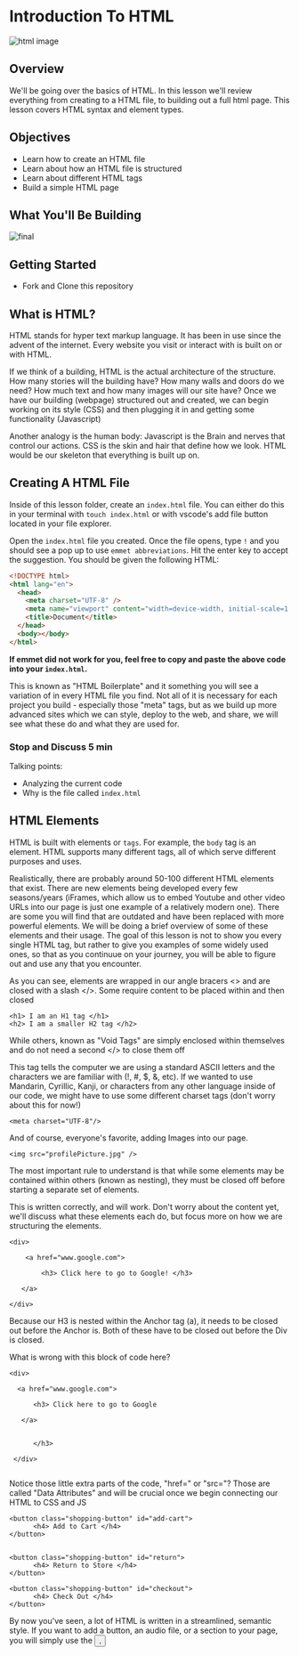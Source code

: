 # Introduction To HTML

![html image](https://cdn.lynda.com/course/170427/170427-637363828865101045-16x9.jpg)

## Overview

We'll be going over the basics of HTML. In this lesson we'll review everything from creating to a HTML file, to building out a full html page.
This lesson covers HTML syntax and element types.



## Objectives

- Learn how to create an HTML file
- Learn about how an HTML file is structured
- Learn about different HTML tags
- Build a simple HTML page

## What You'll Be Building

![final](Capture.png)

## Getting Started

- Fork and Clone this repository

## What is HTML?

HTML stands for hyper text markup language. It has been in use since the advent of the internet. Every website you visit or interact with is built on or with HTML.

If we think of a building, HTML is the actual architecture of the structure. How many stories will the building have? How many walls and doors do we need? 
How much text and how many images will our site have? Once we have our building (webpage) structured out and created, we can begin working on its style (CSS) and then plugging it in and getting some functionality (Javascript)

Another analogy is the human body: Javascript is the Brain and nerves that control our actions. CSS is the skin and hair that define how we look. HTML would be our skeleton that everything is built up on. 


## Creating A HTML File

Inside of this lesson folder, create an `index.html` file. You can either do this in your terminal with `touch index.html` or with vscode's add file button located in your file explorer.

Open the `index.html` file you created. Once the file opens, type `!` and you should see a pop up to use `emmet abbreviations`. Hit the enter key to accept the suggestion. You should be given the following HTML:

```html
<!DOCTYPE html>
<html lang="en">
  <head>
    <meta charset="UTF-8" />
    <meta name="viewport" content="width=device-width, initial-scale=1.0" />
    <title>Document</title>
  </head>
  <body></body>
</html>
```

**If emmet did not work for you, feel free to copy and paste the above code into your `index.html`.**


This is known as "HTML Boilerplate" and it something you will see a variation of in every HTML file you find. Not all of it is necessary for each project you build - especially those "meta" tags, but as we build up more advanced sites which we can style, deploy to the web, and share, we will see what these do and what they are used for.


### Stop and Discuss 5 min

Talking points:

- Analyzing the current code
- Why is the file called `index.html`

## HTML Elements

HTML is built with elements or `tags`. For example, the `body` tag is an element. HTML supports many different tags, all of which serve different purposes and uses.


Realistically, there are probably around 50-100 different HTML elements that exist. There are new elements being developed every few seasons/years (iFrames, which allow us to embed Youtube and other video URLs into our page is just one example of a relatively modern one). There are some you will find that are outdated and have been replaced with more powerful elements. We will be doing a brief overview of some of these elements and their usage. The goal of this lesson is not to show you every single HTML tag, but rather to give you examples of some widely used ones, so that as you continuue on your journey, you will be able to figure out and use any that you encounter.  


As you can see, elements are wrapped in our angle bracers <> and are closed with a slash </>.
Some require content to be placed within and then closed
```
<h1> I am an H1 tag </h1>
<h2> I am a smaller H2 tag </h2>
```

While others, known as "Void Tags" are simply enclosed within themselves and do not need a second </> to close them off

This tag tells the computer we are using a standard ASCII letters and the characters we are familiar with (!, #, $, &, etc). If we wanted to use Mandarin, Cyrillic, Kanji, or characters from any other language inside of our code, we might have to use some different charset tags (don't worry about this for now!)

```
<meta charset="UTF-8"/>

```

And of course, everyone's favorite, adding Images into our page. 

```
<img src="profilePicture.jpg" />
```

The most important rule to understand is that while some elements may be contained within others (known as nesting), they must be closed off before starting a separate set of elements.


This is written correctly, and will work. Don't worry about the content yet, we'll discuss what these elements each do, but focus more on how we are structuring the elements.

```
<div>

    <a href="www.google.com">
      
        <h3> Click here to go to Google! </h3>
      
   </a>

</div>
```


Because our H3 is nested within the Anchor tag (a), it needs to be closed out before the Anchor is. Both of these have to be closed out before the Div is closed.


What is wrong with this block of code here?

```
<div>

  <a href="www.google.com">
  
      <h3> Click here to go to Google 
      
   </a>


      </h3>
      
 </div>     
 
 ```

Notice those little extra parts of the code, "href=" or "src="? Those are called "Data Attributes" and will be crucial once we begin connecting our HTML to CSS and JS

```
<button class="shopping-button" id="add-cart">
      <h4> Add to Cart </h4>
</button>


<button class="shopping-button" id="return">
      <h4> Return to Store </h4>
</button>

<button class="shopping-button" id="checkout">
      <h4> Check Out </h4>
</button>

```

By now you've seen, a lot of HTML is written in a streamlined, semantic style. If you want to add a button, an audio file, or a section to your page, you will simply use the <button>, <audio> and <section> tags respectively. 

### Block Elements

Block elements, are `tags` that create a box. These elements stack `vertically` on the page in a column format.

Examples of basic block elements:

| Tag    | Uses                                                                       |
| ------ | -------------------------------------------------------------------------- |
| `div`  | A general use containing element                                           |
| `h<n>` | A header tag used to create different sized headings                       |
| `p`    | A paragraph tag to automatically size text to standard paragraph text size |

#### Semantic Tags

Semantic tags, are elements that have a special meaning. These tags aid screen readers in verbally giving feedback for users with disabilities.
Semantic tags were intoduced in the HTML 5 web standard.

Examples of semantic tags:

| Tag       | Uses                                                                                  |
| --------- | ------------------------------------------------------------------------------------- |
| `nav`     | An element that wraps elements for navigation purposes                                |
| `header`  | This element declares a primary heading section or call to action                     |
| `section` | Containing element to break areas of a page into individual sections                  |
| `article` | Containing element to declare articles on a web page                                  |
| `aside`   | A containing element that is typically used to keep elements to the side on webpages. |

### Inline Elements

These elements are used `inline` of block elements. This means that they stack horizontally and do not break up the flow of a page or element.
They are typically used to join groups of HTML elements on a single line.

Examples of inline elements:

| Tag     | Uses                                                                         |
| ------- | ---------------------------------------------------------------------------- |
| `a`     | Anchor tag used for creating links to external sites or different html pages |
| `span`  | `Spans` mutliple elements into a single line                                 |
| `br`    | Breaks text or elements to a new line on the page                            |
| `input` | An element that accepts a user input                                         |
| `img`   | Used for displaying images on a page                                         |

For a full list of HTML elements visit [W3 Schools](https://www.w3schools.com/html/html_blocks.asp)
  
You will not be asked to memorize every single one of these tags, and there will not be any exams testing how many of these you know. Like songs on the guitar, or recipes to cook, the goal is not to weigh down your brain memorizing all of these, but rather, understanding how to find resources to use whenever you need to use a less common tag. 
  
  
But thats enough of an intro for now. Lets start writing some code!  
  

### Adding Content To Our Page

Head over to your `index.html`. Let's start by adding a nav to our document. Inside of the `nav` tags, add in a `ul` tag followed by 2 `li` tags inside of the `ul`.
  
A "ul" is an Unordered List. An "ol" will created an numerically ordered list. Nested within these we add our "li" elements, which will be the individual items of the list.
  
The first `li` should contain the text `Home` and the second should contain the text `About`:

```html
<!DOCTYPE html>
<html lang="en">
  <head>
    <meta charset="UTF-8" />
    <meta name="viewport" content="width=device-width, initial-scale=1.0" />
    <title>Document</title>
  </head>
  <body>
        <nav>
          <ul>
            <li>Home</li>
            <li>About</li>
          </ul>
        </nav>
  </body>
</html>
```

Let's preview our changes. To open the `index.html` file:

- Mac Users: In your terminal use `open index.html`.
- WSL/Windows Users: Right click the `index.html` in your file explorer and select open in explorer. Once the explorer window opens, double click the `index.html`.

**NOTE**: Whenever you make a change to the `index.html`, you must refresh the browser page displaying the file.

Let's add in a `header` and a `section` tag next. The header should come after the closing `nav` tag and before the opening `section` tag.

```html
<!DOCTYPE html>
<html lang="en">
  <head>
    <meta charset="UTF-8" />
    <meta name="viewport" content="width=device-width, initial-scale=1.0" />
    <title>Document</title>
  </head>
  <body>
    <nav>
      <ul>
        <li>Home</li>
        <li>About</li>
      </ul>
    </nav>
    <header></header>
    <section></section>
  </body>
</html>
```

### You Do 10 min

Add some content to your page! Here are the necessary requirements, but feel free to add your own flair:

- Must have at least 1 `h1` tag.
- Must have at least 1 `p` tag.
- Must have at least 1 `section` tag.
- The `section` must have 2 `div` tags inside of it.
- Create an Ordered List, and add 2-3 different Li elements inside of it. Look how the computer will automatically serialize and style these lists for us!

Feel free to add images if you finish early!

## Element Attributes

All elements within a HTML document can have attributes or properties. These properties allow us to differentiate between elements or asign the same style to multiple elements. (More On This Later)

Here's a list of common html attributes:

| Attribute | Use Case                                                                    |
| --------- | --------------------------------------------------------------------------- |
| `id`      | Used to assign unique id to elements                                        |
| `class`   | Used to give elements the same `name` or `class` to style elements the same |
| `href`    | Used with anchor/`a` tags to define a link for navigation                   |
| `src`     | Used with `img` tags to define a source url for an image                    |

For a full list of HTML attributes visit [W3 Schools](https://www.w3schools.com/html/html_attributes.asp)

### Adding Attributes To Our HTML

In your `index.html`, give both of the `li` tags a class of `link`:

```html
<li class="link">Home</li>
<li class="link">About</li>
```

We'll use this class attribute later on to style these elements.

Now give your `section` an `id` attribute of `section-1`:

```html
<section id="section-1">
  <div></div>
  <div></div>
</section>
```

## Recap

In this lesson we learned how to set up a HTML file utilizing semantic tags and attributes.
There's more to HTML than meets the eye! Feel free to use this lesson to experiment with the html file and try different element combinations.

## Resources

- [W3 Schools](https://www.w3schools.com/html/default.asp)
- [35+ HTML/CSS Resources](https://medium.com/level-up-web/30-html-css-resources-for-beginners-4e4d0af4b44b)
